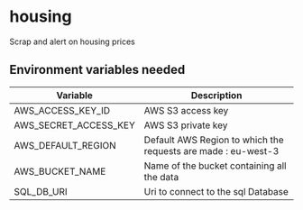 # housing
Scrap and alert on housing prices


## Environment variables needed

| Variable               | Description          |
|----------              |-------------         |
|AWS_ACCESS_KEY_ID       | AWS S3 access key    |
|AWS_SECRET_ACCESS_KEY   | AWS S3 private key   |
|AWS_DEFAULT_REGION      | Default AWS Region to which the requests are made : eu-west-3|
|AWS_BUCKET_NAME         | Name of the bucket containing all the data|
|SQL_DB_URI              | Uri to connect to the sql Database

